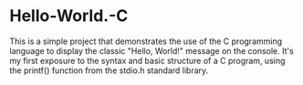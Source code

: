 # Hello-World.-C
This is a simple project that demonstrates the use of the C programming language to display the classic "Hello, World!" message on the console. It's my first exposure to the syntax and basic structure of a C program, using the printf() function from the stdio.h standard library.

